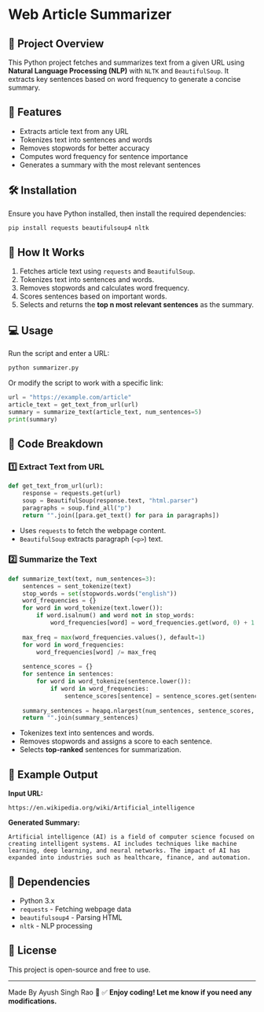 # **Web Article Summarizer**

## **📌 Project Overview**
This Python project fetches and summarizes text from a given URL using **Natural Language Processing (NLP)** with `NLTK` and `BeautifulSoup`. It extracts key sentences based on word frequency to generate a concise summary.

## **🚀 Features**
- Extracts article text from any URL
- Tokenizes text into sentences and words
- Removes stopwords for better accuracy
- Computes word frequency for sentence importance
- Generates a summary with the most relevant sentences

## **🛠️ Installation**
Ensure you have Python installed, then install the required dependencies:

```sh
pip install requests beautifulsoup4 nltk
```

## **📜 How It Works**
1. Fetches article text using `requests` and `BeautifulSoup`.
2. Tokenizes text into sentences and words.
3. Removes stopwords and calculates word frequency.
4. Scores sentences based on important words.
5. Selects and returns the **top n most relevant sentences** as the summary.

## **💻 Usage**
Run the script and enter a URL:

```python
python summarizer.py
```

Or modify the script to work with a specific link:

```python
url = "https://example.com/article"
article_text = get_text_from_url(url)
summary = summarize_text(article_text, num_sentences=5)
print(summary)
```

## **🔧 Code Breakdown**
### **1️⃣ Extract Text from URL**
```python
def get_text_from_url(url):
    response = requests.get(url)
    soup = BeautifulSoup(response.text, "html.parser")
    paragraphs = soup.find_all("p")
    return "".join([para.get_text() for para in paragraphs])
```
- Uses `requests` to fetch the webpage content.
- `BeautifulSoup` extracts paragraph (`<p>`) text.

### **2️⃣ Summarize the Text**
```python
def summarize_text(text, num_sentences=3):
    sentences = sent_tokenize(text)
    stop_words = set(stopwords.words("english"))
    word_frequencies = {}
    for word in word_tokenize(text.lower()):
        if word.isalnum() and word not in stop_words:
            word_frequencies[word] = word_frequencies.get(word, 0) + 1
    
    max_freq = max(word_frequencies.values(), default=1)
    for word in word_frequencies:
        word_frequencies[word] /= max_freq
    
    sentence_scores = {}
    for sentence in sentences:
        for word in word_tokenize(sentence.lower()):
            if word in word_frequencies:
                sentence_scores[sentence] = sentence_scores.get(sentence, 0) + word_frequencies[word]
    
    summary_sentences = heapq.nlargest(num_sentences, sentence_scores, key=sentence_scores.get)
    return "".join(summary_sentences)
```

- Tokenizes text into sentences and words.
- Removes stopwords and assigns a score to each sentence.
- Selects **top-ranked** sentences for summarization.

## **📌 Example Output**
**Input URL:**
```
https://en.wikipedia.org/wiki/Artificial_intelligence
```

**Generated Summary:**
```
Artificial intelligence (AI) is a field of computer science focused on creating intelligent systems. AI includes techniques like machine learning, deep learning, and neural networks. The impact of AI has expanded into industries such as healthcare, finance, and automation.
```

## **📌 Dependencies**
- Python 3.x
- `requests` - Fetching webpage data
- `beautifulsoup4` - Parsing HTML
- `nltk` - NLP processing

## **📜 License**
This project is open-source and free to use.

---
Made By Ayush Singh Rao 🚀
✅ **Enjoy coding! Let me know if you need any modifications.** 

